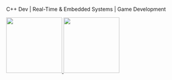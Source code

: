 C++ Dev | Real-Time & Embedded Systems | Game Development


  <a href="https://github.com/d-jason32/github-readme-stats">
    <img height="150" src="https://github-readme-stats.vercel.app/api?username=d-jason32&show_icons=true&theme=default" />
  </a>
  <a href="https://github.com/d-jason32/convoychat">
    <img height="150" src="https://github-readme-stats.vercel.app/api/top-langs?username=d-jason32&layout=compact&langs_count=8&card_width=320" />
  </a>
